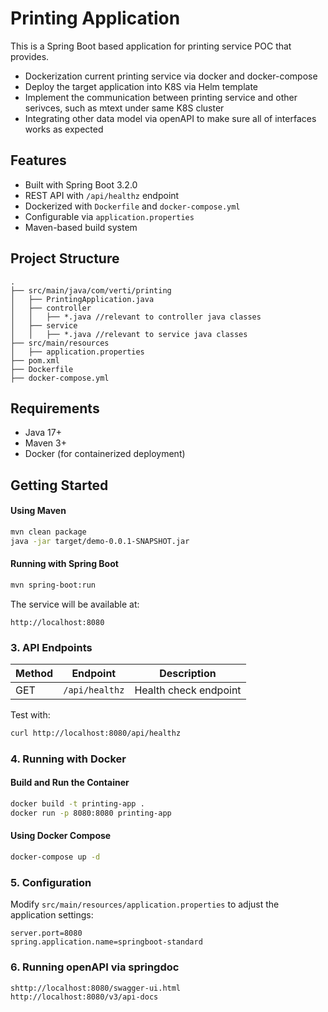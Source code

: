 # Printing Application

This is a Spring Boot based application for printing service POC that provides.
- Dockerization current printing service via docker and docker-compose
- Deploy the target application into K8S via Helm template
- Implement the communication between printing service and other serivces, such as mtext under same K8S cluster
- Integrating other data model via openAPI to make sure all of interfaces works as expected
  
## Features
- Built with Spring Boot 3.2.0
- REST API with `/api/healthz` endpoint
- Dockerized with `Dockerfile` and `docker-compose.yml`
- Configurable via `application.properties`
- Maven-based build system

## Project Structure
```
.
├── src/main/java/com/verti/printing
│   ├── PrintingApplication.java
│   ├── controller
│   │   ├── *.java //relevant to controller java classes
│   ├── service
│   │   ├── *.java //relevant to service java classes
├── src/main/resources
│   ├── application.properties
├── pom.xml
├── Dockerfile
├── docker-compose.yml
```

## Requirements
- Java 17+
- Maven 3+
- Docker (for containerized deployment)

## Getting Started

#### Using Maven
```sh
mvn clean package
java -jar target/demo-0.0.1-SNAPSHOT.jar
```

#### Running with Spring Boot
```sh
mvn spring-boot:run
```

The service will be available at:  
```
http://localhost:8080
```

### 3. API Endpoints

| Method | Endpoint        | Description            |
|--------|---------------|------------------------|
| GET    | `/api/healthz` | Health check endpoint |

Test with:
```sh
curl http://localhost:8080/api/healthz
```

### 4. Running with Docker
#### Build and Run the Container
```sh
docker build -t printing-app .
docker run -p 8080:8080 printing-app
```

#### Using Docker Compose
```sh
docker-compose up -d
```

### 5. Configuration
Modify `src/main/resources/application.properties` to adjust the application settings:

```properties
server.port=8080
spring.application.name=springboot-standard
```

### 6. Running openAPI via springdoc

```properties
shttp://localhost:8080/swagger-ui.html
http://localhost:8080/v3/api-docs
```
